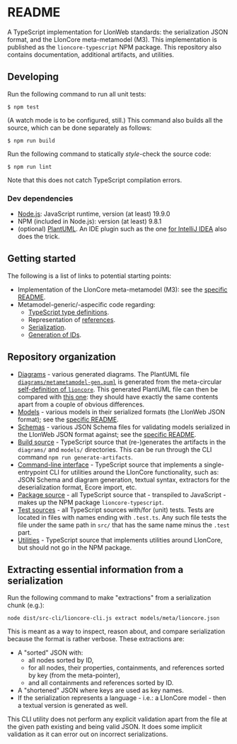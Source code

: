 # README

A TypeScript implementation for LIonWeb standards: the serialization JSON format, and the LIonCore meta-metamodel (M3).
This implementation is published as the `lioncore-typescript` NPM package.
This repository also contains documentation, additional artifacts, and utilities.


## Developing

Run the following command to run all unit tests:

```shell
$ npm test
```

(A watch mode is to be configured, still.)
This command also builds all the source, which can be done separately as follows:

```shell
$ npm run build
```

Run the following command to statically _style_-check the source code:

```shell
$ npm run lint
```

Note that this does not catch TypeScript compilation errors.


### Dev dependencies

* [Node.js](https://nodejs.org/): JavaScript runtime, version (at least) 19.9.0
* NPM (included in Node.js): version (at least) 9.8.1
* (optional) [PlantUML](https://plantuml.com/).
  An IDE plugin such as the one [for IntelliJ IDEA](https://plugins.jetbrains.com/plugin/7017-plantuml-integration) also does the trick.


## Getting started

The following is a list of links to potential starting points:

* Implementation of the LIonCore meta-metamodel (M3): see the [specific README](src/m3/README.md).
* Metamodel-generic/-aspecific code regarding:
  * [TypeScript type definitions](src/types.ts).
  * Representation of [references](src/references.ts).
  * [Serialization](src/serialization.ts).
  * [Generation of IDs](src/id-generation.ts).


## Repository organization

* [Diagrams](diagrams/) - various generated diagrams.
  The PlantUML file [`diagrams/metametamodel-gen.puml`](diagrams/metametamodel-gen.puml) is generated from the meta-circular [self-definition of `lioncore`](src-pkg/m3/lioncore.ts).
  This generated PlantUML file can then be compared with [this one](https://github.com/LIonWeb-org/organization/blob/main/metametamodel/metametamodel.puml): they should have exactly the same contents apart from a couple of obvious differences.
* [Models](models/) - various models in their serialized formats (the LIonWeb JSON format); see the [specific README](models/README.md).
* [Schemas](schemas/) - various JSON Schema files for validating models serialized in the LIonWeb JSON format against; see the [specific README](schemas/README.md).
* [Build source](src-build) - TypeScript source that (re-)generates the artifacts in the `diagrams/` and `models/` directories.
  This can be run through the CLI command `npm run generate-artifacts`.
* [Command-line interface](src-cli/) - TypeScript source that implements a single-entrypoint CLI for utilities around the LIonCore functionality, such as: JSON Schema and diagram generation, textual syntax, extractors for the deserialization format, Ecore import, etc.
* [Package source](src-pkg/) - all TypeScript source that - transpiled to JavaScript - makes up the NPM package `lioncore-typescript`.
* [Test sources](src-test/) - all TypeScript sources with/for (unit) tests.
  Tests are located in files with names ending with `.test.ts`.
  Any such file tests the file under the same path in `src/` that has the same name minus the `.test` part.
* [Utilities](src-utils/) - TypeScript source that implements utilities around LIonCore, but should not go in the NPM package.


## Extracting essential information from a serialization

Run the following command to make "extractions" from a serialization chunk (e.g.):

```shell
node dist/src-cli/lioncore-cli.js extract models/meta/lioncore.json
```

This is meant as a way to inspect, reason about, and compare serialization because the format is rather verbose.
These extractions are:

* A "sorted" JSON with:
  * all nodes sorted by ID,
  * for all nodes, their properties, containments, and references sorted by key (from the meta-pointer),
  * and all containments and references sorted by ID.
* A "shortened" JSON where keys are used as key names.
* If the serialization represents a language - i.e.: a LIonCore model - then a textual version is generated as well.

This CLI utility does not perform any explicit validation apart from the file at the given path existing and being valid JSON.
It does some implicit validation as it can error out on incorrect serializations.

